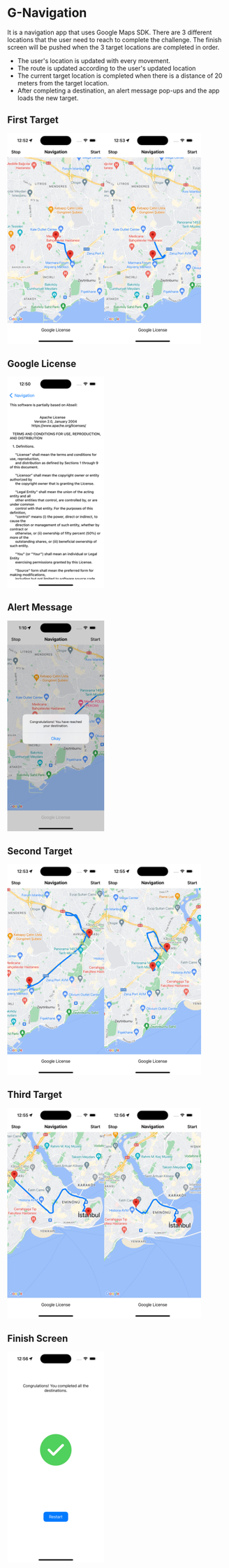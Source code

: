 # G-Navigation

It is a navigation app that uses Google Maps SDK. There are 3 different locations that the user need to reach to complete the challenge. The finish screen will be pushed when the 3 target locations are completed in order.

* The user's location is updated with every movement. 
* The route is updated according to the user's updated location
* The current target location is completed when there is a distance of 20 meters from the target location.
* After completing a destination, an alert message pop-ups and the app loads the new target.

##

## First Target
<img src="https://github.com/MutluClkn/G-Navigation/blob/main/Documentation/goal1.png " width="222"><img src="https://github.com/MutluClkn/G-Navigation/blob/main/Documentation/goal1-1.png " width="222">

## Google License
<img src="https://github.com/MutluClkn/G-Navigation/blob/main/Documentation/license.png " width="222">

## Alert Message
<img src="https://github.com/MutluClkn/G-Navigation/blob/main/Documentation/alertMessage.png " width="222">

## Second Target
<img src="https://github.com/MutluClkn/G-Navigation/blob/main/Documentation/goal2.png " width="222"><img src="https://github.com/MutluClkn/G-Navigation/blob/main/Documentation/goal2-2.png " width="222">

## Third Target
<img src="https://github.com/MutluClkn/G-Navigation/blob/main/Documentation/goal3.png " width="222"><img src="https://github.com/MutluClkn/G-Navigation/blob/main/Documentation/goal3-3.png " width="222">

## Finish Screen
<img src="https://github.com/MutluClkn/G-Navigation/blob/main/Documentation/success.png " width="222">
